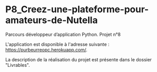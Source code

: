 # P8_Creez-une-plateforme-pour-amateurs-de-Nutella
Parcours développeur d’application Python. Projet n°8

L'application est disponible à l'adresse suivante : https://purbeurreopc.herokuapp.com/.

La description de la réalisation du projet est présente dans le dossier "Livrables".
